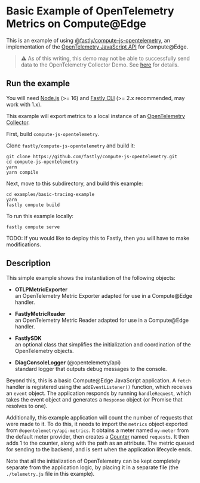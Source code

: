 # Basic Example of OpenTelemetry Metrics on Compute@Edge

This is an example of using [@fastly/compute-js-opentelemetry](https://github.com/fastly/compute-js-opentelemetry),
an implementation of the [OpenTelemetry JavaScript API](https://opentelemetry.io/docs/instrumentation/js/) for
Compute@Edge.

> :warning: As of this writing, this demo may not be able to successfully send data to the OpenTelemetry Collector Demo. See [here](../../README.md#metrics) for details.

## Run the example

You will need [Node.js](https://nodejs.org/en/) (>= 16) and [Fastly CLI](https://developer.fastly.com/reference/cli/)
(>= 2.x recommended, may work with 1.x).

This example will export metrics to a local instance of an
[OpenTelemetry Collector](https://opentelemetry.io/docs/collector/).

First, build `compute-js-opentelemetry`.

Clone `fastly/compute-js-opentelemetry` and build it:

```shell
git clone https://github.com/fastly/compute-js-opentelemetry.git
cd compute-js-opentelemetry
yarn
yarn compile
```

Next, move to this subdirectory, and build this example:

```shell
cd examples/basic-tracing-example
yarn
fastly compute build
```

To run this example locally:

```shell
fastly compute serve
```

TODO: If you would like to deploy this to Fastly, then you will have to make modifications.

## Description

This simple example shows the instantiation of the following objects:

* **OTLPMetricExporter**  
    an OpenTelemetry Metric Exporter adapted for use in a Compute@Edge handler.

* **FastlyMetricReader**  
    an OpenTelemetry Metric Reader adapted for use in a Compute@Edge handler.

* **FastlySDK**  
    an optional class that simplifies the initialization and coordination of the
    OpenTelemetry objects.

* **DiagConsoleLogger** (@opentelemetry/api)  
    standard logger that outputs debug messages to the console.

Beyond this, this is a basic Compute@Edge JavaScript application. A `fetch` handler
is registered using the `addEventListener()` function, which receives an `event` object.
The application responds by running `handleRequest`, which takes the event object and
generates a `Response` object (or Promise that resolves to one).

Additionally, this example application will count the number of requests that were
made to it. To do this, it needs to import the `metrics` object exported from
`@opentelemetry/api-metrics`. It obtains a meter named `my-meter` from the
default meter provider, then creates a [Counter](https://opentelemetry.io/docs/reference/specification/metrics/api/#counter)
named `requests`. It then adds 1 to the counter, along with the path as an attribute.
The metric queued for sending to the backend, and is sent when the application lifecycle ends.

Note that all the initialization of OpenTelemetry can be kept completely separate from
the application logic, by placing it in a separate file (the `./telemetry.js` file in
this example).

